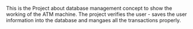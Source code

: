 This is the Project about database management concept to show the working of the ATM machine.
The project verifies the user - saves the user information into the database and mangaes all the transactions properly.
